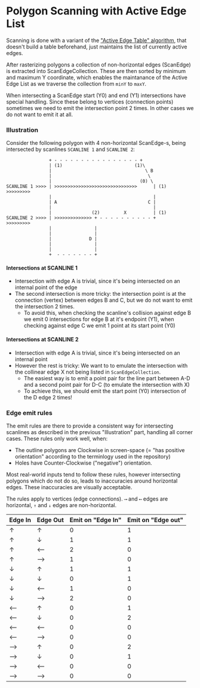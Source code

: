 # Polygon Scanning with Active Edge List

Scanning is done with a variant of the ["Active Edge Table" algorithm](https://en.wikipedia.org/wiki/Scanline_rendering#Algorithm), that doesn't build a table beforehand, just maintains the list of currently active edges.

After rasterizing polygons a collection of non-horizontal edges (ScanEdge) is extracted into ScanEdgeCollection. These are then sorted by minimum and maximum Y coordinate, which enables the maintanance of the Active Edge List as we traverse the collection from `minY` to `maxY`.

When intersecting a ScanEdge start (Y0) and end (Y1) intersections have special handling. Since these belong to vertices (connection points) sometimes we need to emit the intersection point 2 times. In other cases we do not want to emit it at all.

### Illustration

Consider the following polygon with 4 non-horizontal ScanEdge-s, being intersected by scanlines `SCANLINE 1` and `SCANLINE 2`:

```
                + - - - - - - - - - - - - - - - - +
                | (1)                           (1)\ 
                |                                   \ B
                |                                    \
                |                                 (0) \ 
SCANLINE 1 >>>> | >>>>>>>>>>>>>>>>>>>>>>>>>>>>>>>      | (1)  >>>>>>>>>
                |                                      |
                | A                                  C |
                |                                      |
                |               (2)         X          | (1)
SCANLINE 2 >>>> | >>>>>>>>>>>>>> + - - - - - - - - - - +      >>>>>>>>>
                |                |
                |                |               
                |              D |
                |                |
                |                |
                +  - - - - - - - +

```


#### Intersections at SCANLINE 1

- Intersection with edge A is trivial, since it's being intersected on an internal point of the edge
- The second intersection is more tricky: the intersection point is at the connection (vertex) between edges B and C, but we do not want to emit the intersection 2 times.
  - To avoid this, when checking the scanline's collision against edge B we emit 0 intersections for edge B at it's endpoint (Y1), when checking against edge C we emit 1 point at its start point (Y0)

#### Intersections at SCANLINE 2

- Intersection with edge A is trivial, since it's being intersected on an internal point
- However the rest is tricky: We want to to emulate the intersection with the collinear edge X not being listed in `ScanEdgeCollection`.
  - The easiest way is to emit a point pair for the line part between A-D and a second point pair for D-C (to emulate the intersection with X)
  - To achieve this, we should emit the start point (Y0) intersection of the D edge 2 times!

### Edge emit rules

The emit rules are there to provide a consistent way for intersecting scanlines as described in the previous "Illustration" part, handling all corner cases.
These rules only work well, when:
- The outline polygons are Clockwise in screen-space (= "has positive orientation" according to the terminlogy used in the repository)
- Holes have Counter-Clockwise ("negative") orientation.

Most real-world inputs tend to follow these rules, however intersecting polygons which do not do so, leads to inaccuracies around horizontal edges. These inaccuracies are visually acceptable.

The rules apply to vertices (edge connections). `⟶` and `⟵` edges are horizontal, `↑` and `↓` edges are non-horizontal.

Edge In | Edge Out | Emit on "Edge In" | Emit on "Edge out"
-- | -- | -- | --
↑ | ↑ | 0 | 1
↑ | ↓ | 1 | 1
↑ | ⟵ | 2 | 0
↑ | ⟶ | 1 | 0
↓ | ↑ | 1 | 1
↓ | ↓ | 0 | 1
↓ | ⟵ | 1 | 0
↓ | ⟶ | 2 | 0
⟵ | ↑ | 0 | 1
⟵ | ↓ | 0 | 2
⟵ | ⟵ | 0 | 0
⟵ | ⟶ | 0 | 0
⟶ | ↑ | 0 | 2
⟶ | ↓ | 0 | 1
⟶ | ⟵ | 0 | 0
⟶ | ⟶ | 0 | 0